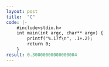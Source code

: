 ```yaml
---
layout: post
title:  "C"
code: |-
    #include<stdio.h>
    int main(int argc, char** argv) {
        printf("%.17f\n", .1+.2);
        return 0;
    }
result: 0.30000000000000004
---
```

